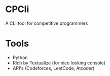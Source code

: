 # CPCli
A CLI tool for competitive programmers

# Tools
- Python
- Rich by Textualize (for nice looking console)
- API's (Codeforces, LeetCode, Atcoder)